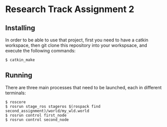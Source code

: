 # Research Track Assignment 2


## Installing 
In order to be able to use that project, first you need to have a catkin workspace, then git clone this repository into your workspsace, and execute the following commands:

`
$ catkin_make
`

## Running 
There are three main processes that need to be launched, each in different terminals:
```
$ roscore
$ rosrun stage_ros stageros $(rospack find second_assignment)/world/my_wld.world
$ rosrun control first_node 
$ rosrun control second_node
```

